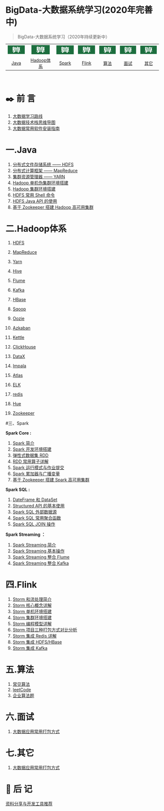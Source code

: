 # BigData-大数据系统学习(2020年完善中)

> BigData-大数据系统学习（2020年持续更新中）

<table>
    <tr align="center">
      <th><img width="60px"  src="picture/002.jpg"></th>
      <th><img width="60px" src="picture/002.jpg"></th>
      <th><img width="60px" src="picture/002.jpg"></th>
      <th><img width="60px" src="picture/002.jpg"></th>
      <th><img width="60px"  src="picture/002.jpg"></th>
      <th><img width="60px" src="picture/002.jpg"></th>
      <th><img width="60px" src="picture/002.jpg"></th>
    <tr>
  <td align="center"><a href="https://github.com/bigdata2018/BigData#%E4%B8%80java">Java</a></td>
  <td align="center"><a href="https://github.com/bigdata2018/BigData#%E4%BA%8Chadoop%E4%BD%93%E7%B3%BB">Hadoop体系</a></td>
  <td align="center"><a href="#三、Spark">Spark</a></td>
  <td align="center"><a href="# 四.Flink">Flink</a></td>
  <td align="center"><a href="https://github.com/bigdata2018/BigData/tree/master#%E4%BA%94%E7%AE%97%E6%B3%95">算法</a></td>
  <td align="center"><a href="# 六.面试">面试</a></td>
  <td align="center"><a href="# 七.其它">其它</a></td>
</table>



<br/>

# :black_nib: 前  言

1. [大数据学习路线](https://github.com/heibaiying/BigData-Notes/blob/master/notes/大数据学习路线.md)
2. [大数据技术栈思维导图](https://github.com/heibaiying/BigData-Notes/blob/master/notes/大数据技术栈思维导图.md)        
3. [大数据常用软件安装指南](https://github.com/heibaiying/BigData-Notes/blob/master/notes/大数据常用软件安装指南.md)

# 一.Java

1. [分布式文件存储系统 —— HDFS](https://github.com/heibaiying/BigData-Notes/blob/master/notes/Hadoop-HDFS.md)
2. [分布式计算框架 —— MapReduce](https://github.com/heibaiying/BigData-Notes/blob/master/notes/Hadoop-MapReduce.md)
3. [集群资源管理器 —— YARN](https://github.com/heibaiying/BigData-Notes/blob/master/notes/Hadoop-YARN.md)
4. [Hadoop 单机伪集群环境搭建](https://github.com/heibaiying/BigData-Notes/blob/master/notes/installation/Hadoop单机环境搭建.md)
5. [Hadoop 集群环境搭建](https://github.com/heibaiying/BigData-Notes/blob/master/notes/installation/Hadoop集群环境搭建.md)
6. [HDFS 常用 Shell 命令](https://github.com/heibaiying/BigData-Notes/blob/master/notes/HDFS常用Shell命令.md)
7. [HDFS Java API 的使用](https://github.com/heibaiying/BigData-Notes/blob/master/notes/HDFS-Java-API.md)
8. [基于 Zookeeper 搭建 Hadoop 高可用集群](https://github.com/heibaiying/BigData-Notes/blob/master/notes/installation/基于Zookeeper搭建Hadoop高可用集群.md)

# 二.Hadoop体系

1. [HDFS](https://github.com/321cto/Java-for-Algorithms/blob/master/note/%E7%AE%97%E6%B3%95001.md#01%E5%AD%97%E7%AC%A6%E7%BB%9F%E8%AE%A1)

2. [MapReduce](https://github.com/321cto/Java-for-Algorithms/blob/master/note/%E7%AE%97%E6%B3%95001.md#02%E5%86%92%E6%B3%A1%E6%8E%92%E5%BA%8F)

3. [Yarn](https://github.com/heibaiying/BigData-Notes/blob/master/notes/HiveCLI和Beeline命令行的基本使用.md)

4. [Hive](https://github.com/heibaiying/BigData-Notes/blob/master/notes/Hive常用DDL操作.md)

5. [Flume](https://github.com/heibaiying/BigData-Notes/blob/master/notes/Hive分区表和分桶表.md)

6. [Kafka](https://github.com/heibaiying/BigData-Notes/blob/master/notes/Hive视图和索引.md)

7. [HBase](https://github.com/heibaiying/BigData-Notes/blob/master/notes/Hive常用DML操作.md)

8. [Sqoop](https://github.com/heibaiying/BigData-Notes/blob/master/notes/Hive数据查询详解.md)

9. [Oozie](https://github.com/321cto/Java-for-Algorithms/blob/master/note/%E7%AE%97%E6%B3%95001.md#01%E5%AD%97%E7%AC%A6%E7%BB%9F%E8%AE%A1)

10. [Azkaban](https://github.com/321cto/Java-for-Algorithms/blob/master/note/%E7%AE%97%E6%B3%95001.md#02%E5%86%92%E6%B3%A1%E6%8E%92%E5%BA%8F)

11. [Kettle](https://github.com/heibaiying/BigData-Notes/blob/master/notes/HiveCLI和Beeline命令行的基本使用.md)

12. [ClickHouse](https://github.com/heibaiying/BigData-Notes/blob/master/notes/Hive常用DDL操作.md)

13. [DataX](https://github.com/heibaiying/BigData-Notes/blob/master/notes/Hive分区表和分桶表.md)

14. [Impala](https://github.com/heibaiying/BigData-Notes/blob/master/notes/Hive视图和索引.md)

15. [Atlas](https://github.com/heibaiying/BigData-Notes/blob/master/notes/Hive常用DML操作.md)

16. [ELK](https://github.com/heibaiying/BigData-Notes/blob/master/notes/Hive数据查询详解.md)

17. [redis](https://github.com/heibaiying/BigData-Notes/blob/master/notes/Hive数据查询详解.md)

18. [Hue](https://github.com/heibaiying/BigData-Notes/blob/master/notes/Hive数据查询详解.md)

19. [Zookeeper](https://github.com/heibaiying/BigData-Notes/blob/master/notes/Hive数据查询详解.md)

    

#三、Spark

**Spark Core :**

1. [Spark 简介](https://github.com/heibaiying/BigData-Notes/blob/master/notes/Spark简介.md)
2. [Spark 开发环境搭建](https://github.com/heibaiying/BigData-Notes/blob/master/notes/installation/Spark开发环境搭建.md)
3. [弹性式数据集 RDD](https://github.com/heibaiying/BigData-Notes/blob/master/notes/Spark_RDD.md)
4. [RDD 常用算子详解](https://github.com/heibaiying/BigData-Notes/blob/master/notes/Spark_Transformation和Action算子.md)
5. [Spark 运行模式与作业提交](https://github.com/heibaiying/BigData-Notes/blob/master/notes/Spark部署模式与作业提交.md)
6. [Spark 累加器与广播变量](https://github.com/heibaiying/BigData-Notes/blob/master/notes/Spark累加器与广播变量.md)
7. [基于 Zookeeper 搭建 Spark 高可用集群](https://github.com/heibaiying/BigData-Notes/blob/master/notes/installation/Spark集群环境搭建.md)

**Spark SQL :**

1. [DateFrame 和 DataSet ](https://github.com/heibaiying/BigData-Notes/blob/master/notes/SparkSQL_Dataset和DataFrame简介.md)
2. [Structured API 的基本使用](https://github.com/heibaiying/BigData-Notes/blob/master/notes/Spark_Structured_API的基本使用.md)
3. [Spark SQL 外部数据源](https://github.com/heibaiying/BigData-Notes/blob/master/notes/SparkSQL外部数据源.md)
4. [Spark SQL 常用聚合函数](https://github.com/heibaiying/BigData-Notes/blob/master/notes/SparkSQL常用聚合函数.md)
5. [Spark SQL JOIN 操作](https://github.com/heibaiying/BigData-Notes/blob/master/notes/SparkSQL联结操作.md)

**Spark Streaming ：**

1. [Spark Streaming 简介](https://github.com/heibaiying/BigData-Notes/blob/master/notes/Spark_Streaming与流处理.md)
2. [Spark Streaming 基本操作](https://github.com/heibaiying/BigData-Notes/blob/master/notes/Spark_Streaming基本操作.md)
3. [Spark Streaming 整合 Flume](https://github.com/heibaiying/BigData-Notes/blob/master/notes/Spark_Streaming整合Flume.md)
4. [Spark Streaming 整合 Kafka](https://github.com/heibaiying/BigData-Notes/blob/master/notes/Spark_Streaming整合Kafka.md)

# 四.Flink

1. [Storm 和流处理简介](https://github.com/heibaiying/BigData-Notes/blob/master/notes/Storm和流处理简介.md)
2. [Storm 核心概念详解](https://github.com/heibaiying/BigData-Notes/blob/master/notes/Storm核心概念详解.md)
3. [Storm 单机环境搭建](https://github.com/heibaiying/BigData-Notes/blob/master/notes/installation/Storm单机环境搭建.md)
4. [Storm 集群环境搭建](https://github.com/heibaiying/BigData-Notes/blob/master/notes/installation/Storm集群环境搭建.md)
5. [Storm 编程模型详解](https://github.com/heibaiying/BigData-Notes/blob/master/notes/Storm编程模型详解.md)
6. [Storm 项目三种打包方式对比分析](https://github.com/heibaiying/BigData-Notes/blob/master/notes/Storm三种打包方式对比分析.md)
7. [Storm 集成 Redis 详解](https://github.com/heibaiying/BigData-Notes/blob/master/notes/Storm集成Redis详解.md)
8. [Storm 集成 HDFS/HBase](https://github.com/heibaiying/BigData-Notes/blob/master/notes/Storm集成HBase和HDFS.md)
9. [Storm 集成 Kafka](https://github.com/heibaiying/BigData-Notes/blob/master/notes/Storm集成Kakfa.md)




# 五.算法

1. [常见算法](https://github.com/bigdata2018/BigData/blob/master/Algorithm-notes/%E5%B8%B8%E8%A7%81%E7%AE%97%E6%B3%95.md) 
2. [leetCode](https://github.com/heibaiying/BigData-Notes/blob/master/notes/大数据应用常用打包方式.md) 
3. [企业算法题](https://github.com/heibaiying/BigData-Notes/blob/master/notes/大数据应用常用打包方式.md) 



# 六.面试

1. [大数据应用常用打包方式](https://github.com/heibaiying/BigData-Notes/blob/master/notes/大数据应用常用打包方式.md)



# 七.其它

1. [大数据应用常用打包方式](https://github.com/heibaiying/BigData-Notes/blob/master/notes/大数据应用常用打包方式.md)





# :bookmark_tabs: 后  记

[资料分享与开发工具推荐](https://github.com/heibaiying/BigData-Notes/blob/master/notes/资料分享与工具推荐.md)
